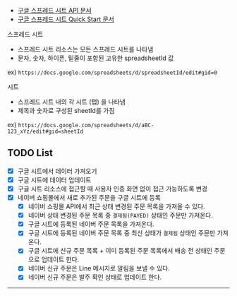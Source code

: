- [구글 스프레드 시트 API 문서](https://developers.google.com/sheets/api/guides/concepts?hl=ko)
- [구글 스프레드 시트 Quick Start 문서](https://developers.google.com/sheets/api/quickstart/java?hl=ko)

스프레드 시트
- 스프레드 시트 리소스는 모든 스프레드 시트를 나타냄
- 문자, 숫자, 하이픈, 밑줄이 포함된 고유한 spreadsheetId 값

ex) `https://docs.google.com/spreadsheets/d/spreadsheetId/edit#gid=0`

시트
- 스프레드 시트 내의 각 시트 (탭) 을 나타냄
- 제목과 숫자로 구성된 sheetId를 가짐 

ex) `https://docs.google.com/spreadsheets/d/aBC-123_xYz/edit#gid=sheetId`

## TODO List

* [x] 구글 시트에서 데이터 가져오기
* [x] 구글 시트에 데이터 업데이트
* [x] 구글 시트 리소스에 접근할 때 사용자 인증 화면 없이 접근 가능하도록 변경
* [x] 네이버 쇼핑몰에서 새로 추가된 주문을 구글 시트에 등록
  * [x] 네이버 쇼핑몰 API에서 최근 상태 변경된 주문 목록을 가져올 수 있다.
  * [x] 네이버 상태 변경된 주문 목록 중 `결제됨(PAYED)` 상태인 주문만 가져온다.
  * [x] 구글 시트에 등록된 네이버 주문 목록을 가져온다.
  * [x] 구글 시트에 등록된 네이버 주문 목록 중 최신 상태가 `결제됨` 상태인 주문만 가져온다.
  * [x] 구글 시트에 신규 주문 목록 + 이미 등록된 주문 목록에서 배송 전 상태인 주문으로 업데이트 한다.
  * [x] 네이버 신규 주문은 Line 메시지로 알림을 보낼 수 있다.
  * [x] 네이버 신규 주문은 발주 확인 상태로 업데이트 한다.

---